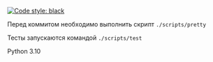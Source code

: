 <a href="https://github.com/psf/black"><img alt="Code style: black" src="https://img.shields.io/badge/code%20style-black-000000.svg"></a>

Перед коммитом необходимо выполнить скрипт `./scripts/pretty`

Тесты запускаются командой `./scripts/test`

Python 3.10
